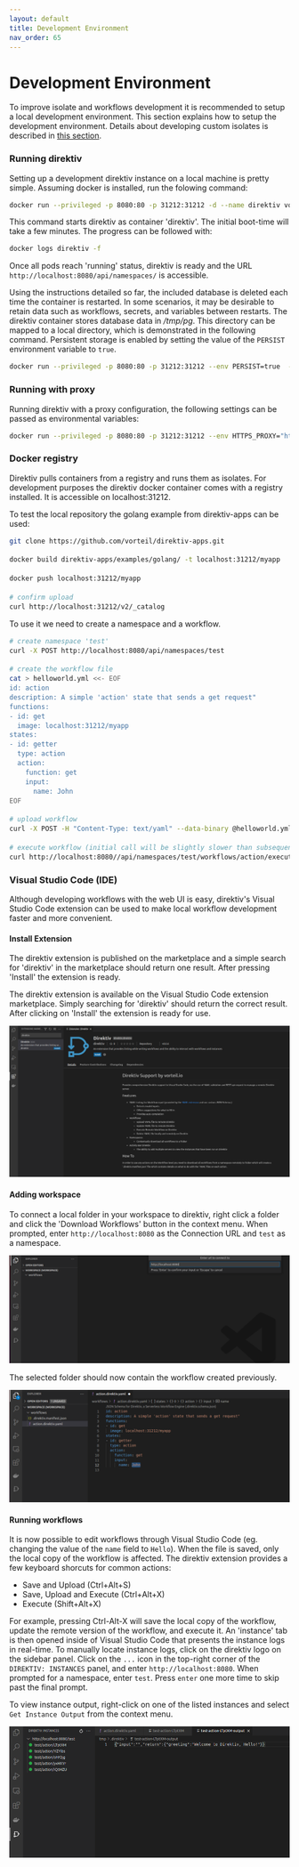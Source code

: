 ```yaml
---
layout: default
title: Development Environment
nav_order: 65
---
```


# Development Environment

To improve isolate and workflows development it is recommended to setup a local development environment. This section explains how to setup the development environment. Details about developing custom isolates is described in <a href="walkthrough/making-isolates.html">this section</a>.

### Running direktiv

Setting up a development direktiv instance on a local machine is pretty simple. Assuming docker is installed, run the folowing command:


```sh
docker run --privileged -p 8080:80 -p 31212:31212 -d --name direktiv vorteil/direktiv-kube
```

This command starts direktiv as container 'direktiv'. The initial boot-time will take a few minutes. The progress can be followed with:

```sh
docker logs direktiv -f
```

Once all pods reach 'running' status, direktiv is ready and the URL `http://localhost:8080/api/namespaces/` is accessible.

Using the instructions detailed so far, the included database is deleted each time the container is restarted. In some scenarios, it may be desirable to retain data such as workflows, secrets, and variables between restarts. The direktiv container stores database data in */tmp/pg*. This directory can be mapped to a local directory, which is demonstrated in the following command. Persistent storage is enabled by setting the value of the `PERSIST` environment variable to `true`.

```sh
docker run --privileged -p 8080:80 -p 31212:31212 --env PERSIST=true  -ti -v /tmp/pg:/tmp/pg vorteil/direktiv-kube
```

### Running with proxy

Running direktiv with a proxy configuration, the following settings can be passed as environmental variables:

```sh
docker run --privileged -p 8080:80 -p 31212:31212 --env HTTPS_PROXY="http://<proxy-address>:443" --env NO_PROXY="*.default,10.0.0.0/8,172.0.0.0/8,localhost" --env PERSIST=true -ti -v /tmp/pg:/tmp/pg vorteil/direktiv-kube
```

### Docker registry

Direktiv pulls containers from a registry and runs them as isolates. For development purposes the direktiv docker container comes with a registry installed. It is accessible on localhost:31212.

To test the local repository the golang example from direktiv-apps can be used:

```sh
git clone https://github.com/vorteil/direktiv-apps.git

docker build direktiv-apps/examples/golang/ -t localhost:31212/myapp

docker push localhost:31212/myapp

# confirm upload
curl http://localhost:31212/v2/_catalog

```

To use it we need to create a namespace and a workflow.

```sh
# create namespace 'test'
curl -X POST http://localhost:8080/api/namespaces/test

# create the workflow file
cat > helloworld.yml <<- EOF
id: action
description: A simple 'action' state that sends a get request"
functions:
- id: get
  image: localhost:31212/myapp
states:
- id: getter
  type: action
  action:
    function: get
    input:
      name: John
EOF

# upload workflow
curl -X POST -H "Content-Type: text/yaml" --data-binary @helloworld.yml http://localhost:8080/api/namespaces/test/workflows

# execute workflow (initial call will be slightly slower than subsequent calls)
curl http://localhost:8080//api/namespaces/test/workflows/action/execute?wait=true

```

### Visual Studio Code (IDE)

Although developing workflows with the web UI is easy, direktiv's Visual Studio Code extension can be used to make local workflow development faster and more convenient.

#### Install Extension

The direktiv extension is published on the marketplace and a simple search for 'direktiv' in the marketplace should return one result. After pressing 'Install' the extension is ready.

The direktiv extension is available on the Visual Studio Code extension marketplace. Simply searching for 'direktiv' should return the correct result. After clicking on 'Install' the extension is ready for use.

<p align=center>
<img src="../assets/vscode/extension1.png" />
</p>

#### Adding workspace

To connect a local folder in your workspace to direktiv, right click a folder and click the 'Download Workflows' button in the context menu. When prompted, enter `http://localhost:8080` as the Connection URL and `test` as a namespace.

<p align=center>
<img src="../assets/vscode/extension2.png" />
</p>

The selected folder should now contain the workflow created previously.

<p align=center>
<img src="../assets/vscode/extension3.png" />
</p>

#### Running workflows

It is now possible to edit workflows through Visual Studio Code (eg. changing the value of the `name` field to `Hello`). When the file is saved, only the local copy of the workflow is affected. The direktiv extension provides a few keyboard shorcuts for common actions:

- Save and Upload (Ctrl+Alt+S)
- Save, Upload and Execute (Ctrl+Alt+X)
- Execute (Shift+Alt+X)

For example, pressing Ctrl-Alt-X will save the local copy of the workflow, update the remote version of the workflow, and execute it. An 'instance' tab is then opened inside of Visual Studio Code that presents the instance logs in real-time. To manually locate instance logs, click on the direktiv logo on the sidebar panel. Click on the `...` icon in the top-right corner of the `DIREKTIV: INSTANCES` panel, and enter `http://localhost:8080`. When prompted for a namespace, enter `test`. Press `enter` one more time to skip past the final prompt. 

To view instance output, right-click on one of the listed instances and select `Get Instance Output` from the context menu.

<p align=center>
<img src="../assets/vscode/extension5.png" />
</p>
